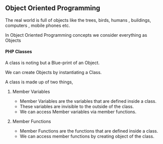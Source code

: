 ## Object Oriented Programming
The real world is full of objects like the trees, birds, humans , buildings, computers , mobile phones etc.

In Object Oriented Programming concepts we consider everything as Objects

#### PHP Classes
A class is noting but a Blue-print of an Object.

We can create Objects by instantiating a Class.

A class is made up of two things,

 1. Member Variables

    - Member Variables are the variables that are defined inside a class.
    - These variables are invisible to the outside of the class.
    - We can access Member variables via member functions.


 2. Member Functions

    - Member Functions are the functions that are defined inside a class.
    - We can access member functions by creating object of the class.
